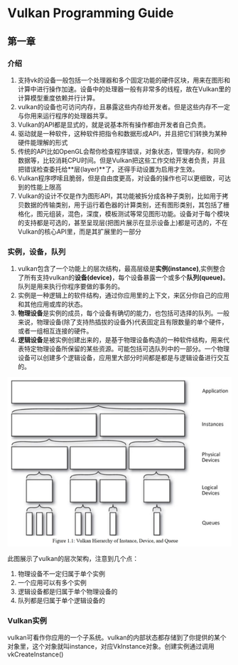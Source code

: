 # Vulkan Programming Guide

## 第一章

### 介绍

1. 支持vk的设备一般包括一个处理器和多个固定功能的硬件区块，用来在图形和计算中进行操作加速。设备中的处理器一般有非常多的线程，故在Vulkan里的计算模型重度依赖并行计算。
2. vulkan的设备也可访问内存，且暴露这些内存给开发者。但是这些内存不一定与你用来运行程序的处理器共享。
3. Vulkan的API都是显式的，就是说基本所有操作都由开发者自己负责。
4. 驱动就是一种软件，这种软件把指令和数据形成API，并且把它们转换为某种硬件能理解的形式
5. 传统的API比如OpenGL会帮你检查程序错误，对象状态，管理内存，和同步数据等，比较消耗CPU时间。但是Vulkan把这些工作交给开发者负责，并且把错误检查委托给**层(layer)**了，还得手动设置为启用才生效。
6. Vulkan程序啰嗦且脆弱，但是自由度更高，对设备的操作也可以更细致，可达到的性能上限高
7. Vulkan的设计不仅是作为图形API，其功能被拆分成各种子类别，比如用于拷贝数据的传输类别，用于运行着色器的计算类别，还有图形类别，其包括了栅格化，图元组装，混色，深度，模板测试等常见图形功能。设备对于每个模块的支持都是可选的，甚至呈现层(把图片展示在显示设备上)都是可选的，不在Vulkan的核心API里，而是其扩展里的一部分

### 实例，设备，队列

1. vulkan包含了一个功能上的层次结构，最高层级是**实例(instance)**,实例整合了所有支持vulkan的**设备(device)**，每个设备暴露一个或多个**队列(queue)**。队列是用来执行你程序要做的事务的。
2. 实例是一种逻辑上的软件结构，通过你应用里的上下文，来区分你自己的应用和其他应用或库的状态。
3. **物理设备**是实例的成员，每个设备有确切的能力，也包括可选择的队列。一般来说，物理设备(除了支持热插拔的设备外)代表固定且有限数量的单个硬件，或者一组相互连接的硬件。
4. **逻辑设备**是被实例创建出来的，是基于物理设备构造的一种软件结构，用来代表特定物理设备所保留的某些资源。可能包括可选队列中的一部分。一个物理设备可以创建多个逻辑设备，应用里大部分时间都是都是与逻辑设备进行交互的。

![vulkan层级](img/vulkan-hierarchy.png)

此图展示了vulkan的层次架构，注意到几个点：

1. 物理设备不一定归属于单个实例
2. 一个应用可以有多个实例
3. 逻辑设备都是归属于单个物理设备的
4. 队列都是归属于单个逻辑设备的

### Vulkan实例

vulkan可看作你应用的一个子系统。vulkan的内部状态都存储到了你提供的某个对象里，这个对象就叫instance，对应VkInstance对象。创建实例通过调用vkCreateInstance()